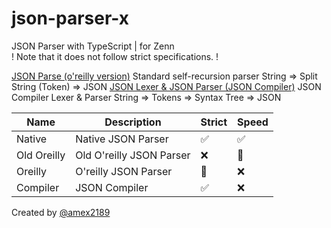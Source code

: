 # json-parser-x

JSON Parser with TypeScript | for Zenn  
! Note that it does not follow strict specifications. !

[JSON Parse (o'reilly version)](/src-oreilly)
Standard self-recursion parser
String => Split String (Token) => JSON
[JSON Lexer & JSON Parser (JSON Compiler)](/src-lexer)
JSON Compiler Lexer & Parser
String => Tokens => Syntax Tree => JSON

|Name|Description|Strict|Speed|
|---|---|---|---|
|Native|Native JSON Parser|✅|✅|
|Old Oreilly|Old O'reilly JSON Parser|❌|🔼|
|Oreilly|O'reilly JSON Parser|🔼|❌|
|Compiler|JSON Compiler|✅|❌|

Created by [@amex2189](https:///twitter.com/amex2189)

